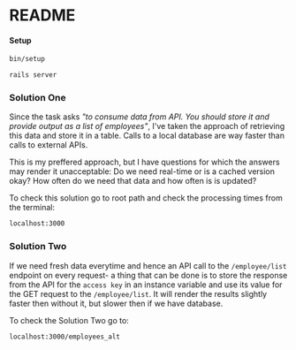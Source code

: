 # README

#### Setup

```bash
bin/setup
```
```bash
rails server
```
### Solution One
Since the task asks *"to consume data from API. You should store it and provide output as a list of employees"*, I've taken the approach of retrieving this data and store it in a table. Calls to a local database are way faster than calls to external APIs.

This is my preffered approach, but I have questions for which the answers may render it unacceptable: Do we need real-time or is a cached version okay? How often do we need that data and how often is is updated?

To check this solution go to root path and check the processing times from the terminal:
```bash
localhost:3000
```

### Solution Two
If we need fresh data everytime and hence an API call to the ```/employee/list``` endpoint on every request- a thing that can be done is to store the response from the API for the ```access key``` in an instance variable and use its value for the GET request to the ```/employee/list```. It will render the results slightly faster then without it, but slower then if we have database.


To check the Solution Two go to:
```bash
localhost:3000/employees_alt
```
